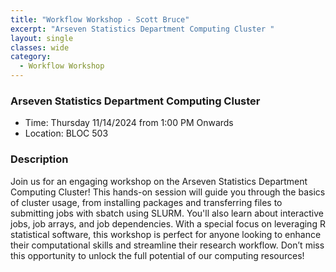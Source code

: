 ```yaml
---
title: "Workflow Workshop - Scott Bruce"
excerpt: "Arseven Statistics Department Computing Cluster "
layout: single
classes: wide
category:
  - Workflow Workshop
---
```


<!--
<img src="https://github.com/tamusgsa/tamusgsa.github.io/blob/master/assets/images/workflow_workshops/Bruce_Nov_14_2024/IMG_1379.JPG?raw=true" alt="Header" width="315" style="float: right;"> 
-->


### Arseven Statistics Department Computing Cluster 
- Time: Thursday 11/14/2024 from 1:00 PM Onwards
- Location: BLOC 503



### Description
Join us for an engaging workshop on the
Arseven Statistics Department
Computing Cluster! This hands-on
session will guide you through the basics
of cluster usage, from installing
packages and transferring files to
submitting jobs with sbatch using
SLURM. You'll also learn about
interactive jobs, job arrays, and job
dependencies. With a special focus on
leveraging R statistical software, this
workshop is perfect for anyone looking
to enhance their computational skills
and streamline their research workflow.
Don’t miss this opportunity to unlock
the full potential of our computing
resources! 


<!-- ### Presentation
<iframe src="" width="640" height="480" allow="autoplay"></iframe> -->

<!-- ### Recording -->


<!--
### Gallery 

{% include gallery id="layouts_gallery" %}
-->
